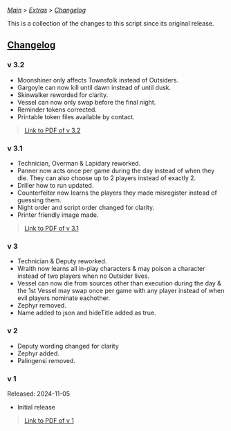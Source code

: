 [*Main*](https://github.com/PowerofMoll/Mining-Timing---A-fancreation-to-Blood-on-the-Clocktower/blob/main) > [_Extras_](https://github.com/PowerofMoll/Mining-Timing---A-fancreation-to-Blood-on-the-Clocktower/blob/main/Extras/README.md) > [_Changelog_](https://github.com/PowerofMoll/Mining-Timing---A-fancreation-to-Blood-on-the-Clocktower/blob/main/Extras/Changelog/README.md)

This is a collection of the changes to this script since its original release.

## [Changelog](https://github.com/PowerofMoll/Mining-Timing---A-fancreation-to-Blood-on-the-Clocktower/edit/main/Changelog/README.md)

### v 3.2
- Moonshiner only affects Townsfolk instead of Outsiders.
- Gargoyle can now kill until dawn instead of until dusk.
- Skinwalker reworded for clarity.
- Vessel can now only swap before the final night.
- Reminder tokens corrected.
- Printable token files available by contact.
> [Link to PDF of v 3.2](https://github.com/PowerofMoll/Digging-Deep---A-fancreation-to-Blood-on-the-Clocktower/blob/main/Extras/Files/v%203.2%20Digging%20Deep.pdf)

### v 3.1
- Technician, Overman & Lapidary reworked.
- Panner now acts once per game during the day instead of when they die. They can also choose up to 2 players instead of exactly 2.
- Driller how to run updated.
- Counterfeiter now learns the players they made misregister instead of guessing them.
- Night order and script order changed for clarity.
- Printer friendly image made.
> [Link to PDF of v 3.1](https://github.com/PowerofMoll/Digging-Deep---A-fancreation-to-Blood-on-the-Clocktower/blob/main/Extras/Files/v%203.1%20Digging%20Deep.pdf)

### v 3
- Technician & Deputy reworked.
- Wraith now learns all in-play characters & may poison a character instead of two players when no Outsider lives.
- Vessel can now die from sources other than execution during the day & the 1st Vessel may swap once per game with any player instead of when evil players nominate eachother.
- Zephyr removed.
- Name added to json and hideTitle added as true.

### v 2
- Deputy wording changed for clarity
- Zephyr added.
- Palingensi removed.

### v 1
Released: 2024-11-05
- Initial release
> [Link to PDF of v 1](https://github.com/PowerofMoll/Digging-Deep---A-fancreation-to-Blood-on-the-Clocktower/blob/main/Extras/Files/Digging%20Deep%20v%201.pdf)
